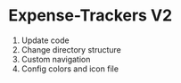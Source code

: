 # Expense-Trackers V2
1. Update code
2. Change directory structure
3. Custom navigation
4. Config colors and icon file
